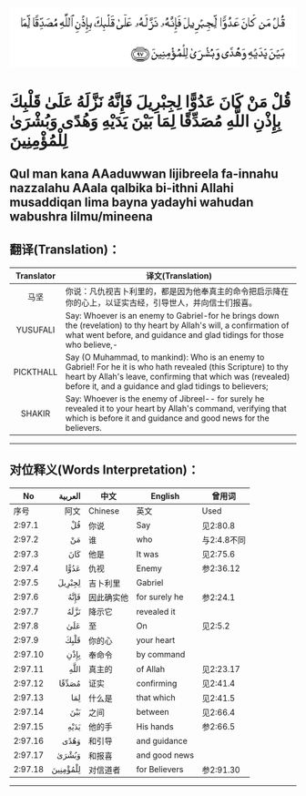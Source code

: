 ![002:097](images/002_097.gif)

# قُلْ مَنْ كَانَ عَدُوًّا لِجِبْرِيلَ فَإِنَّهُ نَزَّلَهُ عَلَىٰ قَلْبِكَ بِإِذْنِ اللَّهِ مُصَدِّقًا لِمَا بَيْنَ يَدَيْهِ وَهُدًى وَبُشْرَىٰ لِلْمُؤْمِنِينَ 

## Qul man kana AAaduwwan lijibreela fa-innahu nazzalahu AAala qalbika bi-ithni Allahi musaddiqan lima bayna yadayhi wahudan wabushra lilmu/mineena

## 翻译(Translation)：

| Translator | 译文(Translation)                                            |
| :--------: | ------------------------------------------------------------ |
|    马坚    | 你说：凡仇视吉卜利里的，都是因为他奉真主的命令把启示降在你的心上，以证实古经，引导世人，并向信士们报喜。 |
|  YUSUFALI  | Say: Whoever is an enemy to Gabriel-for he brings down the (revelation) to thy heart by Allah's will, a confirmation of what went before, and guidance and glad tidings for those who believe,- |
| PICKTHALL  | Say (O Muhammad, to mankind): Who is an enemy to Gabriel! For he it is who hath revealed (this Scripture) to thy heart by Allah's leave, confirming that which was (revealed) before it, and a guidance and glad tidings to believers; |
|   SHAKIR   | Say: Whoever is the enemy of Jibreel-- for surely he revealed it to your heart by Allah's command, verifying that which is before it and guidance and good news for the believers. |

---

## 对位释义(Words Interpretation)：

| No      |  العربية | 中文       | English       | 曾用词      |
| ------- | -------: | ---------- | ------------- | ----------- |
| 序号    |     阿文 | Chinese    | 英文          | Used        |
| 2:97.1  |       قُلْ | 你说       | Say           | 见2:80.8    |
| 2:97.2  |       مَنْ | 谁         | who           | 与2:4.8不同 |
| 2:97.3  |      كَانَ | 他是       | It was        | 见2:75.6    |
| 2:97.4  |     عَدُوًّا | 仇视       | Enemy         | 参2:36.12   |
| 2:97.5  |   لِجِبْرِيلَ | 吉卜利里   | Gabriel       |             |
| 2:97.6  |     فَإِنَّهُ | 因此确实他 | for surely he | 参2:24.1    |
| 2:97.7  |     نَزَّلَهُ | 降示它     | revealed it   |             |
| 2:97.8  |      عَلَىٰ | 至         | On            | 见2:5.2     |
| 2:97.9  |     قَلْبِكَ | 你的心     | your heart    |             |
| 2:97.10 |     بِإِذْنِ | 奉命令     | by command    |             |
| 2:97.11 |     اللَّهِ | 真主的     | of Allah      | 见2:23.17   |
| 2:97.12 |    مُصَدِّقًا | 证实       | confirming    | 见2:41.4    |
| 2:97.13 |      لِمَا | 什么是     | that which    | 见2:41.5    |
| 2:97.14 |      بَيْنَ | 之间       | between       | 见2:66.4    |
| 2:97.15 |     يَدَيْهِ | 他的手     | His hands     | 参2:66.5    |
| 2:97.16 |     وَهُدًى | 和引导     | and guidance  |             |
| 2:97.17 |    وَبُشْرَىٰ | 和报喜     | and good news |             |
| 2:97.18 | لِلْمُؤْمِنِينَ | 对信道者   | for Believers | 参2:91.30   |

---
